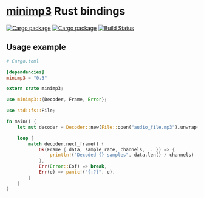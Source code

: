 # [minimp3](//github.com/lieff/minimp3) Rust bindings

[![Cargo package](https://img.shields.io/crates/v/minimp3.svg)](https://crates.io/crates/minimp3)
[![Cargo package](https://img.shields.io/crates/d/minimp3.svg)](https://crates.io/crates/minimp3)
[![Build Status](https://travis-ci.org/germangb/minimp3-rs.svg?branch=master)](https://travis-ci.org/germangb/minimp3-rs)

## Usage example

```toml
# Cargo.toml

[dependencies]
minimp3 = "0.3"
```

```rust
extern crate minimp3;

use minimp3::{Decoder, Frame, Error};

use std::fs::File;

fn main() {
    let mut decoder = Decoder::new(File::open("audio_file.mp3").unwrap());

    loop {
        match decoder.next_frame() {
            Ok(Frame { data, sample_rate, channels, .. }) => {
                println!("Decoded {} samples", data.len() / channels)
            },
            Err(Error::Eof) => break,
            Err(e) => panic!("{:?}", e),
        }
    }
}
```
